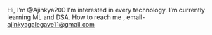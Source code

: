 Hi, I’m @Ajinkya200
I’m interested in every technology.
I’m currently learning ML and DSA.
How to reach me , email- ajinkyagalegave11@gmail.com

<!---
Ajinkya200/Ajinkya200 is a ✨ special ✨ repository because its `README.md` (this file) appears on your GitHub profile.
You can click the Preview link to take a look at your changes.
--->
